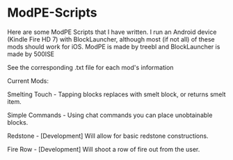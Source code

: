 ModPE-Scripts
=============
Here are some ModPE Scripts that I have written.  I run an Android device (Kindle Fire HD 7) with BlockLauncher, although most (if not all) of these mods should work for iOS.  ModPE is made by treebl and BlockLauncher is made by 500ISE

See the corresponding .txt file for each mod's information


Current Mods:

Smelting Touch - Tapping blocks replaces with smelt block, or returns smelt item.

Simple Commands - Using chat commands you can place unobtainable blocks.

Redstone - [Development] Will allow for basic redstone constructions.

Fire Row - [Development] Will shoot a row of fire out from the user.
